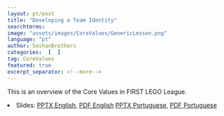 ```yaml
---
layout: pt/post
title: "Developing a Team Identity"
searchterms:
image: "assets/images/CoreValues/GenericLesson.png"
language: "pt"
author: SeshanBrothers
categories:  [  ]
tag: CoreValues
featured: true
excerpt_separator: <!--more-->
---
```

 This is an overview of the Core Values in FIRST LEGO League.
 <!--more-->

 <li class="ng-binding">Slides:
 <a href="/translations/en-us/CoreValues/TeamIdentity.pptx">PPTX English</a>,
 <a href="/translations/en-us/CoreValues/TeamIdentity.pdf">PDF English</a>
 <a href="/translations/pt-br/CoreValues/IdentidadedaEquipe.pptx">PPTX Portuguese</a>,
 <a href="/translations/pt-br/CoreValues/IdentidadedaEquipe.pdf">PDF Portuguese</a>
 </li>
